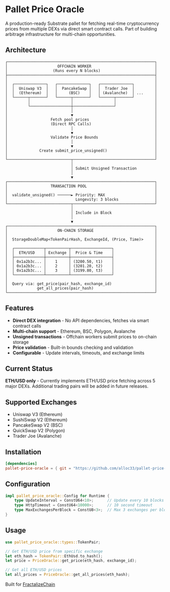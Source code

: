 # Pallet Price Oracle

A production-ready Substrate pallet for fetching real-time cryptocurrency prices from multiple DEXs via direct smart contract calls. Part of building arbitrage infrastructure for multi-chain opportunities.

## Architecture

```
┌─────────────────────────────────────────────────────────────────┐
│                      OFFCHAIN WORKER                            │
│                    (Runs every N blocks)                        │
├─────────────────────────────────────────────────────────────────┤
│                                                                 │
│  ┌──────────────┐   ┌──────────────┐   ┌──────────────┐         │
│  │  Uniswap V3  │   │  PancakeSwap │   │  Trader Joe  │         │
│  │  (Ethereum)  │   │     (BSC)    │   │ (Avalanche)  │ ...     │
│  └──────┬───────┘   └──────┬───────┘   └──────┬───────┘         │
│         │                  │                  │                 │
│         └──────────────────┼──────────────────┘                 │
│                            │                                    │
│                            ▼                                    │
│                   Fetch pool prices                             │
│                   (Direct RPC Calls)                            │
│                            │                                    │
│                            ▼                                    │
│                   Validate Price Bounds                         │
│                            │                                    │
│                            ▼                                    │
│              Create submit_price_unsigned()                     │
│                                                                 │
└────────────────────────────┬────────────────────────────────────┘
                             │
                             │ Submit Unsigned Transaction
                             │
                             ▼
┌─────────────────────────────────────────────────────────────────┐
│                   TRANSACTION POOL                              │
│                                                                 │
│  validate_unsigned() ──────► Priority: MAX                      │
│                              Longevity: 3 blocks                │
└────────────────────────────┬────────────────────────────────────┘
                             │
                             │ Include in Block
                             │
                             ▼
┌─────────────────────────────────────────────────────────────────┐
│                      ON-CHAIN STORAGE                           │
│                                                                 │
│  StorageDoubleMap<TokenPairHash, ExchangeId, (Price, Time)>     │
│                                                                 │
│  ┌─────────────┬──────────┬──────────────────┐                  │
│  │  ETH/USD    │ Exchange │  Price & Time    │                  │
│  ├─────────────┼──────────┼──────────────────┤                  │
│  │ 0x1a2b3c... │    1     │ (3200.50, t1)    │                  │
│  │ 0x1a2b3c... │    2     │ (3201.20, t2)    │                  │
│  │ 0x1a2b3c... │    3     │ (3199.80, t3)    │                  │
│  └─────────────┴──────────┴──────────────────┘                  │
│                                                                 │
│  Query via: get_price(pair_hash, exchange_id)                   │
│             get_all_prices(pair_hash)                           │
└─────────────────────────────────────────────────────────────────┘
```

## Features

- **Direct DEX integration** - No API dependencies, fetches via smart contract calls
- **Multi-chain support** - Ethereum, BSC, Polygon, Avalanche
- **Unsigned transactions** - Offchain workers submit prices to on-chain storage
- **Price validation** - Built-in bounds checking and validation
- **Configurable** - Update intervals, timeouts, and exchange limits

## Current Status

**ETH/USD only** - Currently implements ETH/USD price fetching across 5 major DEXs. Additional trading pairs will be added in future releases.

## Supported Exchanges

- Uniswap V3 (Ethereum)
- SushiSwap V2 (Ethereum)  
- PancakeSwap V2 (BSC)
- QuickSwap V2 (Polygon)
- Trader Joe (Avalanche)

## Installation

```toml
[dependencies]
pallet-price-oracle = { git = "https://github.com/alloc33/pallet-price-oracle" }
```

## Configuration

```rust
impl pallet_price_oracle::Config for Runtime {
    type UpdateInterval = ConstU64<10>;      // Update every 10 blocks
    type HttpTimeout = ConstU64<10000>;      // 10 second timeout  
    type MaxExchangesPerBlock = ConstU8<3>;  // Max 3 exchanges per block
}
```

## Usage

```rust
use pallet_price_oracle::types::TokenPair;

// Get ETH/USD price from specific exchange
let eth_hash = TokenPair::EthUsd.to_hash();
let price = PriceOracle::get_price(eth_hash, exchange_id);

// Get all ETH/USD prices
let all_prices = PriceOracle::get_all_prices(eth_hash);
```

Built for [FractalizeChain](https://github.com/alloc33/fractalize-chain)
